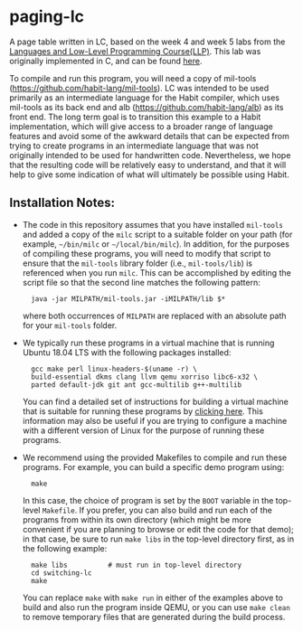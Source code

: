 # paging-lc

A page table written in LC, based on the week 4 and week 5 labs from the
[Languages and Low-Level Programming Course(LLP)](http://web.cecs.pdx.edu/~mpj/llp/).
This lab was originally implemented in C, and can be found [here](https://github.com/dvaneson/paging).

To compile and run this program, you will need a copy of mil-tools
(https://github.com/habit-lang/mil-tools). LC was intended to be used primarily
as an intermediate language for the Habit compiler, which uses mil-tools as its
back end and alb (https://github.com/habit-lang/alb) as its front end. The long
term goal is to transition this example to a Habit implementation, which will
give access to a broader range of language features and avoid some of the
awkward details that can be expected from trying to create programs in an
intermediate language that was not originally intended to be used for
handwritten code. Nevertheless, we hope that the resulting code will be
relatively easy to understand, and that it will help to give some indication of
what will ultimately be possible using Habit.

## Installation Notes:

-   The code in this repository assumes that you have installed
    `mil-tools` and added a copy of the `milc` script to a suitable
    folder on your path (for example, `~/bin/milc` or `~/local/bin/milc`).
    In addition, for the purposes of compiling these programs, you will
    need to modify that script to ensure that the `mil-tools` library
    folder (i.e., `mil-tools/lib`) is referenced when you run `milc`.
    This can be accomplished by editing the script file so that the
    second line matches the following pattern:

          java -jar MILPATH/mil-tools.jar -iMILPATH/lib $*

    where both occurrences of `MILPATH` are replaced with an absolute
    path for your `mil-tools` folder.

-   We typically run these programs in a virtual machine that is
    running Ubuntu 18.04 LTS with the following packages installed:

          gcc make perl linux-headers-$(uname -r) \
          build-essential dkms clang llvm qemu xorriso libc6-x32 \
          parted default-jdk git ant gcc-multilib g++-multilib

    You can find a detailed set of instructions for building a virtual
    machine that is suitable for running these programs by
    [clicking here](http://web.cecs.pdx.edu/~mpj/llp/vminstall/). This
    information may also be useful if you are trying to configure a
    machine with a different version of Linux for the purpose of running
    these programs.

-   We recommend using the provided Makefiles to compile and run these
    programs. For example, you can build a specific demo program using:

          make

    In this case, the choice of program is set by the `BOOT` variable in
    the top-level `Makefile`. If you prefer, you can also build and run
    each of the programs from within its own directory (which might be
    more convenient if you are planning to browse or edit the code for
    that demo); in that case, be sure to run `make libs` in the top-level
    directory first, as in the following example:

          make libs          # must run in top-level directory
          cd switching-lc
          make

    You can replace `make` with `make run` in either of the examples above
    to build and also run the program inside QEMU, or you can use `make clean`
    to remove temporary files that are generated during the build process.

